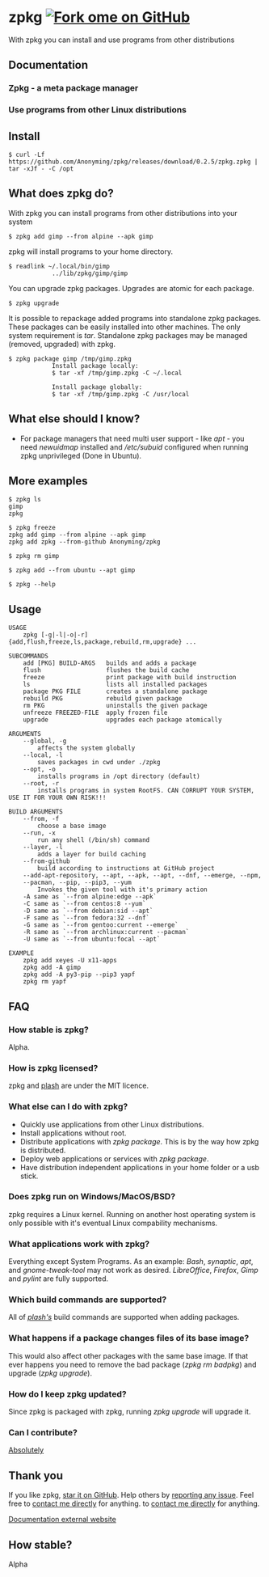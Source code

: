 # zpkg [![Fork ome on GitHub](https://github.blog/wp-content/uploads/2008/12/forkme_right_orange_ff7600.png?resize=149%2C149)](https://github.com/Anonyming/zpkg)

With zpkg you can install and use programs from other distributions

## Documentation

### Zpkg - a meta package manager

### Use programs from other Linux distributions

## Install

    $ curl -Lf https://github.com/Anonyming/zpkg/releases/download/0.2.5/zpkg.zpkg | tar -xJf - -C /opt

## What does zpkg do?

With zpkg you can install programs from other distributions into your system

    $ zpkg add gimp --from alpine --apk gimp

zpkg will install programs to your home directory.

    $ readlink ~/.local/bin/gimp
                ../lib/zpkg/gimp/gimp

You can upgrade zpkg packages. Upgrades are atomic for each package.

    $ zpkg upgrade

It is possible to repackage added programs into standalone zpkg packages. These packages can be easily installed into other machines. The only system requirement is _tar_. Standalone zpkg packages may be managed (removed, upgraded) with zpkg.

    $ zpkg package gimp /tmp/gimp.zpkg
                Install package locally:
                $ tar -xf /tmp/gimp.zpkg -C ~/.local
                
                Install package globally:
                $ tar -xf /tmp/gimp.zpkg -C /usr/local

## What else should I know?

* For package managers that need multi user support - like _apt_ - you need _newuidmap_ installed and _/etc/subuid_ configured when running zpkg unprivileged (Done in Ubuntu).

## More examples

    $ zpkg ls
    gimp
    zpkg
    
    $ zpkg freeze
    zpkg add gimp --from alpine --apk gimp
    zpkg add zpkg --from-github Anonyming/zpkg
    
    $ zpkg rm gimp
    
    $ zpkg add --from ubuntu --apt gimp
    
    $ zpkg --help

## Usage

    USAGE
        zpkg [-g|-l|-o|-r] {add,flush,freeze,ls,package,rebuild,rm,upgrade} ...
    
    SUBCOMMANDS
        add [PKG] BUILD-ARGS   builds and adds a package
        flush                  flushes the build cache
        freeze                 print package with build instruction
        ls                     lists all installed packages
        package PKG FILE       creates a standalone package
        rebuild PKG            rebuild given package
        rm PKG                 uninstalls the given package
        unfreeze FREEZED-FILE  apply frozen file
        upgrade                upgrades each package atomically
    
    ARGUMENTS
        --global, -g
            affects the system globally
        --local, -l
            saves packages in cwd under ./zpkg
        --opt, -o 
            installs programs in /opt directory (default)
        --root, -r
            installs programs in system RootFS. CAN CORRUPT YOUR SYSTEM, USE IT FOR YOUR OWN RISK!!!
    
    BUILD ARGUMENTS
        --from, -f
            choose a base image
        --run, -x
            run any shell (/bin/sh) command
        --layer, -l
            adds a layer for build caching
        --from-github
            build according to instructions at GitHub project
        --add-apt-repository, --apt, --apk, --apt, --dnf, --emerge, --npm,
        --pacman, --pip, --pip3, --yum
            Invokes the given tool with it's primary action
        -A same as `--from alpine:edge --apk`
        -C same as `--from centos:8 --yum`
        -D same as `--from debian:sid --apt`
        -F same as `--from fedora:32 --dnf`
        -G same as `--from gentoo:current --emerge`
        -R same as `--from archlinux:current --pacman`
        -U same as `--from ubuntu:focal --apt`
    
    EXAMPLE
        zpkg add xeyes -U x11-apps
        zpkg add -A gimp
        zpkg add -A py3-pip --pip3 yapf
        zpkg rm yapf

## FAQ

### How stable is zpkg?

Alpha.

### How is zpkg licensed?

zpkg and [plash](http://plash.io) are under the MIT licence.

### What else can I do with zpkg?

* Quickly use applications from other Linux distributions.
* Install applications without root.
* Distribute applications with _zpkg package_. This is by the way how zpkg is distributed.
* Deploy web applications or services with _zpkg package_.
* Have distribution independent applications in your home folder or a usb stick.

### Does zpkg run on Windows/MacOS/BSD?

zpkg requires a Linux kernel. Running on another host operating system is only possible with it's eventual Linux compability mechanisms.

### What applications work with zpkg?

Everything except System Programs. As an example: _Bash_, _synaptic_, _apt_, and _gnome-tweak-tool_ may not work as desired. _LibreOffice_, _Firefox_, _Gimp_ and _pylint_ are fully supported.

### Which build commands are supported?

All of _[plash's](http://plash.io)_ build commands are supported when adding packages.

### What happens if a package changes files of its base image?

This would also affect other packages with the same base image. If that ever happens you need to remove the bad package (_zpkg rm badpkg_) and upgrade (_zpkg upgrade_).

### How do I keep zpkg updated?

Since zpkg is packaged with zpkg, running _zpkg upgrade_ will upgrade it.

### Can I contribute?

[Absolutely](http://github.com/Anonyming/zpkg)

## Thank you

If you like zpkg, [star it on GitHub](https://github.com/Anonyming/zpkg). Help others
by [reporting any issue](https://github.com/Anonyming/zpkg/issues). Feel free
to [contact me directly](mailto:nick.zamega@yandex.ru&subject=Zpkg?body=I%20searched%20a%20bud,%20have%20an%20idea,%20want%20to%20help%20etc.?cc=%6D%61%69%6C%40%69%72%61%65%2%6ED%65)
for anything.
to [contact me directly](mailto:mailto:) for anything.

[Documentation external website](https://ihucos.github.io/zpkg/)

## How stable?
Alpha
